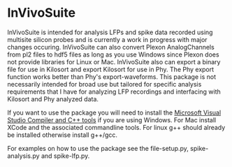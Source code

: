 # InVivoSuite
InVivoSuite is intended for analysis LFPs and spike data recorded using multisite silicon probes and is currently a work in progress with major changes occuring. InVivoSuite can also convert Plexon AnalogChannels from pl2 files to hdf5 files as long as you use Windows since Plexon does not provide libraries for Linux or Mac. InVivoSuite also can export a binary file for use in Kilosort and export Kilosort for use in Phy. The Phy export function works better than Phy's export-waveforms. This package is not necessarily intended for broad use but tailored for specific analysis requirements that I have for analyzing LFP recordings and interfacing with Kilosort and Phy analyzed data.

If you want to use the package you will need to install the [Microsoft Visual Studio Compiler and C++ tools](https://learn.microsoft.com/en-us/cpp/windows/latest-supported-vc-redist?view=msvc-170#visual-studio-2015-2017-2019-and-2022) if you are using Windows. For Mac install XCode and the associated commandline tools. For linux g++ should already be installed otherwise install g++/gcc.

For examples on how to use the package see the file-setup.py, spike-analysis.py and spike-lfp.py.
